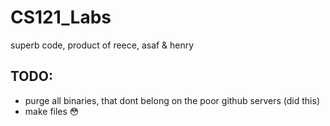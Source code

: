 # CS121_Labs
superb code, product of reece, asaf & henry

## TODO:
- purge all binaries, that dont belong on the poor github servers (did this)
- make files 😳
